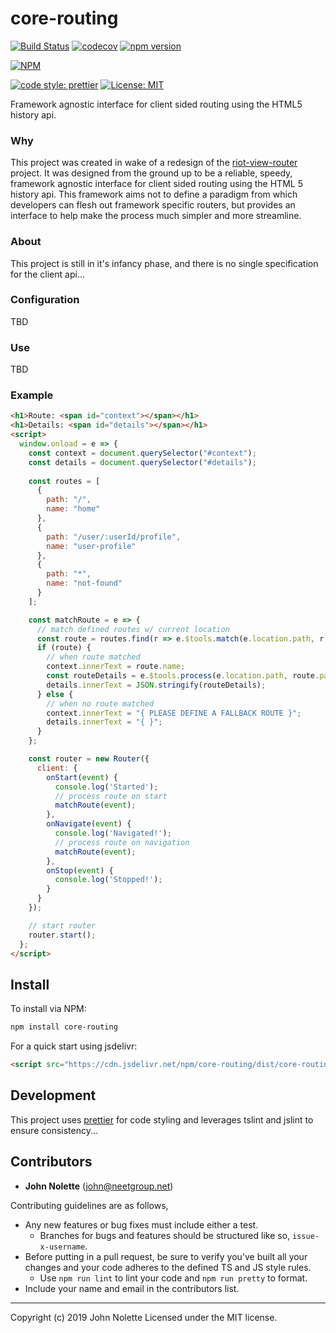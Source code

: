 # core-routing

[![Build Status](https://img.shields.io/endpoint.svg?url=https%3A%2F%2Factions-badge.atrox.dev%2Fneetjn%2Fcore-routing%2Fbadge&style=flat)](https://actions-badge.atrox.dev/neetjn/core-routing/goto)
[![codecov](https://codecov.io/gh/neetjn/core-routing/branch/master/graph/badge.svg)](https://codecov.io/gh/neetjn/core-routing)
[![npm version](https://badge.fury.io/js/core-routing.svg)](https://badge.fury.io/js/core-routing)

[![NPM](https://nodei.co/npm/core-routing.png)](https://nodei.co/npm/core-routing/)

[![code style: prettier](https://img.shields.io/badge/code_style-prettier-ff69b4.svg)](https://github.com/prettier/prettier)
[![License: MIT](https://img.shields.io/badge/License-MIT-blue.svg)](LICENSE)

Framework agnostic interface for client sided routing using the HTML5 history api.

### Why

This project was created in wake of a redesign of the [riot-view-router](https://github.com/neetjn/riot-view-router) project. It was designed from the ground up to be a reliable, speedy, framework agnostic interface for client sided routing using the HTML 5 history api. This framework aims not to define a paradigm from which developers can flesh out framework specific routers, but provides an interface to help make the process much simpler and more streamline.

### About

This project is still in it's infancy phase, and there is no single specification for the client api...

### Configuration

TBD

### Use

TBD

### Example

```html
<h1>Route: <span id="context"></span></h1>
<h1>Details: <span id="details"></span></h1>
<script>
  window.onload = e => {
    const context = document.querySelector("#context");
    const details = document.querySelector("#details");
    
    const routes = [
      {
        path: "/",
        name: "home"
      },
      {
        path: "/user/:userId/profile",
        name: "user-profile"
      },
      {
        path: "*",
        name: "not-found"
      }
    ];

    const matchRoute = e => {
      // match defined routes w/ current location
      const route = routes.find(r => e.$tools.match(e.location.path, r.path));
      if (route) {
        // when route matched
        context.innerText = route.name;
        const routeDetails = e.$tools.process(e.location.path, route.path);
        details.innerText = JSON.stringify(routeDetails);
      } else {
        // when no route matched
        context.innerText = "{ PLEASE DEFINE A FALLBACK ROUTE }";
        details.innerText = "{ }";
      }
    };

    const router = new Router({
      client: {
        onStart(event) {
          console.log('Started');
          // process route on start
          matchRoute(event);
        },
        onNavigate(event) {
          console.log('Navigated!');
          // process route on navigation
          matchRoute(event);
        },
        onStop(event) {
          console.log('Stopped!');
        }
      }
    });

    // start router
    router.start();
  };
</script>
```

## Install

To install via NPM:
```sh
npm install core-routing
```
For a quick start using jsdelivr:
```html
<script src="https://cdn.jsdelivr.net/npm/core-routing/dist/core-routing.prod.js"></script>
```


## Development

This project uses [prettier]() for code styling and leverages tslint and jslint to ensure consistency...

## Contributors

* **John Nolette** (john@neetgroup.net)

Contributing guidelines are as follows,

* Any new features or bug fixes must include either a test.
  * Branches for bugs and features should be structured like so, `issue-x-username`.
* Before putting in a pull request, be sure to verify you've built all your changes and your code adheres to the defined TS and JS style rules.
  * Use `npm run lint` to lint your code and `npm run pretty` to format.
* Include your name and email in the contributors list.

---

Copyright (c) 2019 John Nolette Licensed under the MIT license.
